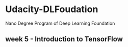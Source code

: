 # Udacity-DLFoudation
Nano Degree Program of Deep Learning Foundation

## week 5 - Introduction to TensorFlow





